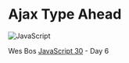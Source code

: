 # Ajax Type Ahead

![JavaScript](https://img.shields.io/badge/javascript-%23323330.svg?logo=javascript&logoColor=%23F7DF1E&style=for-the-badge)

Wes Bos [JavaScript 30](https://javascript30.com/) - Day 6
